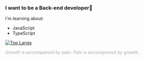 ### I want to be a Back-end developer🙂

I'm learning about:
- JavaScript
- TypeScript

[![Top Langs](https://github-readme-stats.vercel.app/api/top-langs/?username=pjp0704&layout=compact)](https://github.com/anuraghazra/github-readme-stats)

<span style="color:darkgray"> *Growth is accompanied by pain. Pain is accompanied by growth.* </span>
